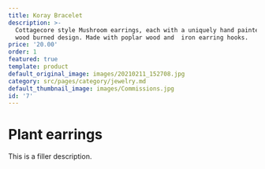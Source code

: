 ```yaml
---
title: Koray Bracelet
description: >-
  Cottagecore style Mushroom earrings, each with a uniquely hand painted and
  wood burned design. Made with poplar wood and  iron earring hooks. 
price: '20.00'
order: 1
featured: true
template: product
default_original_image: images/20210211_152708.jpg
category: src/pages/category/jewelry.md
default_thumbnail_image: images/Commissions.jpg
id: '7'
---
```

# Plant earrings

This is a filler description.
